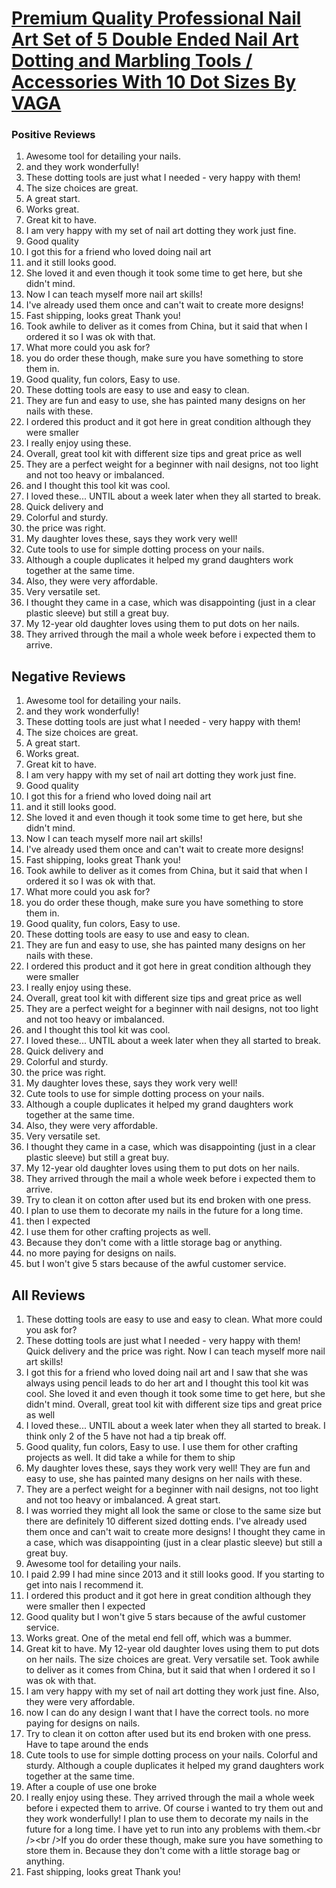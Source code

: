 # [Premium Quality Professional Nail Art Set of 5 Double Ended Nail Art Dotting and Marbling Tools / Accessories With 10 Dot Sizes By VAGA](https://products.checkmycream.com/products/Premium-Quality-Professional-Nail-Art-Set-of-5-Double-Ended-Nail-Art-Dotting-and-Marbling-Tools-Accessories-With-10-Dot-Sizes-By-VAGA.html)

### Positive Reviews

<ol>
      <li>Awesome tool for detailing your nails.</li>
      <li>and they work wonderfully!</li>
      <li>These dotting tools are just what I needed - very happy with them!</li>
      <li>The size choices are great.</li>
      <li>A great start.</li>
      <li>Works great.</li>
      <li>Great kit to have.</li>
      <li>I am very happy with my set of nail art dotting they work just fine.</li>
      <li>Good quality</li>
      <li>I got this for a friend who loved doing nail art</li>
      <li>and it still looks good.</li>
      <li>She loved it and even though it took some time to get here, but she didn&#x27;t mind.</li>
      <li>Now I can teach myself more nail art skills!</li>
      <li>I&#x27;ve already used them once and can&#x27;t wait to create more designs!</li>
      <li>Fast shipping, looks great Thank you!</li>
      <li>Took awhile to deliver as it comes from China, but it said that when I ordered it so I was ok with that.</li>
      <li>What more could you ask for?</li>
      <li>you do order these though, make sure you have something to store them in.</li>
      <li>Good quality, fun colors, Easy to use.</li>
      <li>These dotting tools are easy to use and easy to clean.</li>
      <li>They are fun and easy to use, she has painted many designs on her nails with these.</li>
      <li>I ordered this product and it got here in great condition although they were smaller</li>
      <li>I really enjoy using these.</li>
      <li>Overall, great tool kit with different size tips and great price as well</li>
      <li>They are a perfect weight for a beginner with nail designs, not too light and not too heavy or imbalanced.  </li>
      <li>and I thought this tool kit was cool.</li>
      <li>I loved these... UNTIL about a week later when they all started to break.</li>
      <li>Quick delivery and</li>
      <li>Colorful and sturdy.</li>
      <li>the price was right.  </li>
      <li>My daughter loves these, says they work very well!  </li>
      <li>Cute tools to use for simple dotting process on your nails.</li>
      <li>Although a couple duplicates it helped my grand daughters work together at the same time.</li>
      <li>Also, they were very affordable.</li>
      <li>Very versatile set.</li>
      <li>I thought they came in a case, which was disappointing (just in a clear plastic sleeve) but still a great buy.</li>
      <li>My 12-year old daughter loves using them to put dots on her nails.</li>
      <li>They arrived through the mail a whole week before i expected them to arrive.</li>
</ol>


<h2>Negative Reviews</h2>
<ol>
<li> Awesome tool for detailing your nails.</li>
<li> and they work wonderfully!</li>
<li> These dotting tools are just what I needed - very happy with them!</li>
<li> The size choices are great.</li>
<li> A great start.</li>
<li> Works great.</li>
<li> Great kit to have.</li>
<li> I am very happy with my set of nail art dotting they work just fine.</li>
<li> Good quality</li>
<li> I got this for a friend who loved doing nail art</li>
<li> and it still looks good.</li>
<li> She loved it and even though it took some time to get here, but she didn&#x27;t mind.</li>
<li> Now I can teach myself more nail art skills!</li>
<li> I&#x27;ve already used them once and can&#x27;t wait to create more designs!</li>
<li> Fast shipping, looks great Thank you!</li>
<li> Took awhile to deliver as it comes from China, but it said that when I ordered it so I was ok with that.</li>
<li> What more could you ask for?</li>
<li> you do order these though, make sure you have something to store them in.</li>
<li> Good quality, fun colors, Easy to use.</li>
<li> These dotting tools are easy to use and easy to clean.</li>
<li> They are fun and easy to use, she has painted many designs on her nails with these.</li>
<li> I ordered this product and it got here in great condition although they were smaller</li>
<li> I really enjoy using these.</li>
<li> Overall, great tool kit with different size tips and great price as well</li>
<li> They are a perfect weight for a beginner with nail designs, not too light and not too heavy or imbalanced.  </li>
<li> and I thought this tool kit was cool.</li>
<li> I loved these... UNTIL about a week later when they all started to break.</li>
<li> Quick delivery and</li>
<li> Colorful and sturdy.</li>
<li> the price was right.  </li>
<li> My daughter loves these, says they work very well!  </li>
<li> Cute tools to use for simple dotting process on your nails.</li>
<li> Although a couple duplicates it helped my grand daughters work together at the same time.</li>
<li> Also, they were very affordable.</li>
<li> Very versatile set.</li>
<li> I thought they came in a case, which was disappointing (just in a clear plastic sleeve) but still a great buy.</li>
<li> My 12-year old daughter loves using them to put dots on her nails.</li>
<li> They arrived through the mail a whole week before i expected them to arrive.</li>
<li> Try to clean it on cotton after used but its end broken with one press.</li>
<li> I plan to use them to decorate my nails in the future for a long time.</li>
<li> then I expected</li>
<li> I use them for other crafting projects as well.</li>
<li> Because they don&#x27;t come with a little storage bag or anything.</li>
<li> no more paying for designs on nails.</li>
<li> but I won&#x27;t give 5 stars because of the awful customer service.</li>
</ol>

<h2>All Reviews</h2>

<ol>
    <li> These dotting tools are easy to use and easy to clean. What more could you ask for?</li>
    <li> These dotting tools are just what I needed - very happy with them! Quick delivery and the price was right.  Now I can teach myself more nail art skills!</li>
    <li> I got this for a friend who loved doing nail art and I saw that she was always using pencil leads to do her art and I thought this tool kit was cool. She loved it and even though it took some time to get here, but she didn&#x27;t mind. Overall, great tool kit with different size tips and great price as well</li>
    <li> I loved these... UNTIL about a week later when they all started to break. I think only 2 of the 5 have not had a tip break off.</li>
    <li> Good quality, fun colors, Easy to use. I use them for other crafting projects as well. It did take a while for them to ship</li>
    <li> My daughter loves these, says they work very well!  They are fun and easy to use, she has painted many designs on her nails with these.</li>
    <li> They are a perfect weight for a beginner with nail designs, not too light and not too heavy or imbalanced.  A great start.</li>
    <li> I was worried they might all look the same or close to the same size but there are definitely 10 different sized dotting ends. I&#x27;ve already used them once and can&#x27;t wait to create more designs! I thought they came in a case, which was disappointing (just in a clear plastic sleeve) but still a great buy.</li>
    <li> Awesome tool for detailing your nails.</li>
    <li> I paid 2.99 I had mine since 2013 and it still looks good. If you starting to get into nais I recommend it.</li>
    <li> I ordered this product and it got here in great condition although they were smaller then I expected</li>
    <li> Good quality but I won&#x27;t give 5 stars because of the awful customer service.</li>
    <li> Works great. One of the metal end fell off, which was a bummer.</li>
    <li> Great kit to have. My 12-year old daughter loves using them to put dots on her nails. The size choices are great. Very versatile set. Took awhile to deliver as it comes from China, but it said that when I ordered it so I was ok with that.</li>
    <li> I am very happy with my set of nail art dotting they work just fine. Also, they were very affordable.</li>
    <li> now I can do any design I want that I have the correct tools.  no more paying for designs on nails.</li>
    <li> Try to clean it on cotton after used but its end broken with one press. Have to tape around the ends</li>
    <li> Cute tools to use for simple dotting process on your nails. Colorful and sturdy. Although a couple duplicates it helped my grand daughters work together at the same time.</li>
    <li> After a couple of use one broke</li>
    <li> I really enjoy using these. They arrived through the mail a whole week before i expected them to arrive. Of course i wanted to try them out and they work wonderfully! I plan to use them to decorate my nails in the future for a long time. I have yet to run into any problems with them.&lt;br /&gt;&lt;br /&gt;If you do order these though, make sure you have something to store them in. Because they don&#x27;t come with a little storage bag or anything.</li>
    <li> Fast shipping, looks great Thank you!</li>
</ol>




